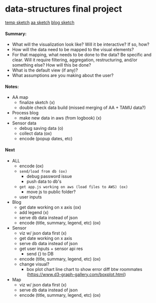 # data-structures final project

[temp sketch](url)
[aa sketch](url)
[blog sketch](url)

#### Summary: 

- What will the visualization look like? Will it be interactive? If so, how?
- How will the data need to be mapped to the visual elements?
- For that mapping, what needs to be done to the data? Be specific and clear. Will it require filtering, aggregation, restructuring, and/or something else? How will this be done?
- What is the default view (if any)?
- What assumptions are you making about the user?


#### Notes:

- AA map
    - finalize sketch (x)
    - double check data build (missed merging of AA + TAMU data?)
- Process blog
    - make new data in aws (from logbook) (x)
- Sensor data
    - debug saving data (o)
    - collect data (ox)
    - encode (popup dates, etc)

#### Next
- ALL
    - encode (ox)
    - `send/load from db (ox)`
        - debug password issue
        - push data to db's 
    - `get app.js working on aws (load files to AWS) (ox)`
        - move js to public folder?
    - user inputs
- Blog
    - get date working on x axis (ox)
    - add legend (x)
    - serve db data instead of json
    - encode (title, summary, legend, etc) (ox)
- Sensor
    - viz w/ json data first (x)
    - get date working on x axis
    - serve db data instead of json
    - get user inputs + sensor api res
        - send {} to DB
    - encode (title, summary, legend, etc) (ox)
    - change visual?
        - box plot chart line chart to show error diff btw roommates (https://www.d3-graph-gallery.com/boxplot.html)
- Map
    - viz w/ json data first (x)
    - serve db data instead of json
    - encode (title, summary, legend, etc) (ox)
